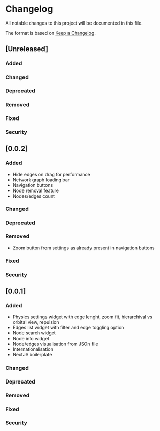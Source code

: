 # Changelog
All notable changes to this project will be documented in this file.

The format is based on [Keep a Changelog](https://keepachangelog.com/en/1.0.0/).

## [Unreleased]
### Added

### Changed

### Deprecated

### Removed

### Fixed

### Security

## [0.0.2]
### Added
- Hide edges on drag for performance
- Network graph loading bar
- Navigation buttons
- Node removal feature
- Nodes/edges count

### Changed

### Deprecated

### Removed
- Zoom button from settings as already present in navigation buttons

### Fixed

### Security

## [0.0.1]
### Added
- Physics settings widget with edge lenght, zoom fit, hierarchival vs orbital view, repulsion
- Edges list widget with filter and edge toggling option
- Node search widget
- Node info widget
- Node/edges visualisation from JSOn file
- Internationalisation
- NextJS boilerplate

### Changed

### Deprecated

### Removed

### Fixed

### Security